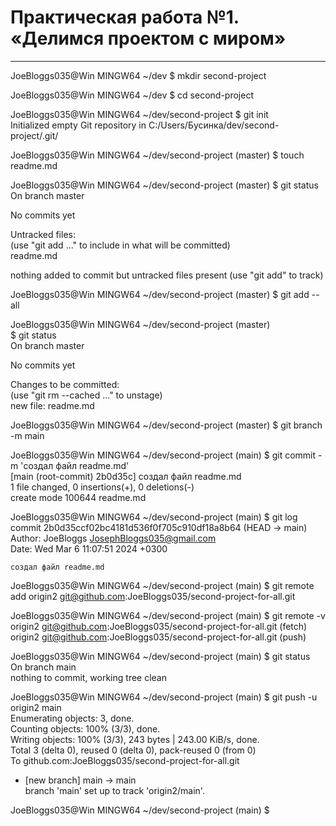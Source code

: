 # Практическая работа №1. «Делимся проектом с миром»  

---

JoeBloggs035@Win MINGW64 ~/dev
$ mkdir second-project  

JoeBloggs035@Win MINGW64 ~/dev
$ cd second-project  

JoeBloggs035@Win MINGW64 ~/dev/second-project
$ git init  
Initialized empty Git repository in C:/Users/Бусинка/dev/second-project/.git/  

JoeBloggs035@Win MINGW64 ~/dev/second-project (master)
$ touch readme.md  

JoeBloggs035@Win MINGW64 ~/dev/second-project (master)
$ git status  
On branch master  
  
No commits yet  
  
Untracked files:  
  (use "git add <file>..." to include in what will be committed)  
        readme.md  
  
nothing added to commit but untracked files present (use "git add" to track)  
  
JoeBloggs035@Win MINGW64 ~/dev/second-project (master)
$ git add --all  
  
JoeBloggs035@Win MINGW64 ~/dev/second-project (master)  
$ git status  
On branch master  
  
No commits yet  
  
Changes to be committed:  
  (use "git rm --cached <file>..." to unstage)  
        new file:   readme.md  
  

JoeBloggs035@Win MINGW64 ~/dev/second-project (master)
$ git branch -m main  
  
JoeBloggs035@Win MINGW64 ~/dev/second-project (main)
$ git commit -m 'создал файл readme.md'  
[main (root-commit) 2b0d35c] создал файл readme.md  
 1 file changed, 0 insertions(+), 0 deletions(-)  
 create mode 100644 readme.md  
  
JoeBloggs035@Win MINGW64 ~/dev/second-project (main)
$ git log  
commit 2b0d35ccf02bc4181d536f0f705c910df18a8b64 (HEAD -> main)  
Author: JoeBloggs <JosephBloggs035@gmail.com>  
Date:   Wed Mar 6 11:07:51 2024 +0300  
  
    создал файл readme.md  
  
JoeBloggs035@Win MINGW64 ~/dev/second-project (main)
$ git remote add origin2 git@github.com:JoeBloggs035/second-project-for-all.git  
  
JoeBloggs035@Win MINGW64 ~/dev/second-project (main)
$ git remote -v  
origin2 git@github.com:JoeBloggs035/second-project-for-all.git (fetch)  
origin2 git@github.com:JoeBloggs035/second-project-for-all.git (push)  
  
JoeBloggs035@Win MINGW64 ~/dev/second-project (main)
$ git status  
On branch main  
nothing to commit, working tree clean  
  
JoeBloggs035@Win MINGW64 ~/dev/second-project (main)
$ git push -u origin2 main  
Enumerating objects: 3, done.  
Counting objects: 100% (3/3), done.  
Writing objects: 100% (3/3), 243 bytes | 243.00 KiB/s, done.  
Total 3 (delta 0), reused 0 (delta 0), pack-reused 0 (from 0)  
To github.com:JoeBloggs035/second-project-for-all.git  
 * [new branch]      main -> main  
branch 'main' set up to track 'origin2/main'.  
  
JoeBloggs035@Win MINGW64 ~/dev/second-project (main)
$  
